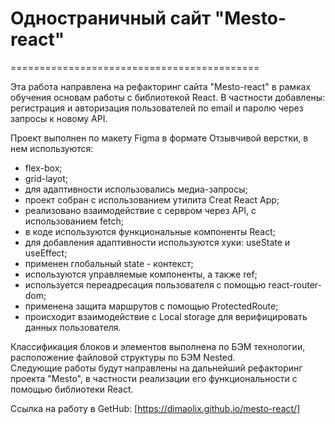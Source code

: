 # **Одностраничный сайт "Mesto-react"**  
=========================================== 

Эта работа направлена на рефакторинг сайта "Mesto-react" в рамках обучения основам работы с библиотекой React. В частности добавлены: регистрация и авторизация пользователей по email и паролю через запросы к новому API.

Проект выполнен по макету Figma в формате Отзывчивой верстки, в нем используются:  
* flex-box;
* grid-layot;
* для адаптивности использовались медиа-запросы;  
* проект собран с использованием утилита Creat React App; 
* реализовано взаимодействие с сервром через API, с использованием fetch; 
* в коде используются функциональные компоненты React;  
* для добавления адаптивности используются хуки: useState и useEffect;  
* применен глобальный state - контекст;  
* используются управляемые компоненты, а также ref;  
* используется переадресация пользователя с помощью react-router-dom;  
* применена защита маршрутов с помощью ProtectedRoute;  
* происходит взаимодействие с Local storage для верифицировать данных пользователя.
  
Классификация блоков и элементов выполнена по БЭМ технологии, расположение файловой структуры по БЭМ Nested.  
Следующие работы будут направлены на дальнейший рефакторинг проекта "Mesto", в частности реализации его функциональности с помощью библиотеки React.

Ссылка на работу в GetHub: [https://dimaolix.github.io/mesto-react/]